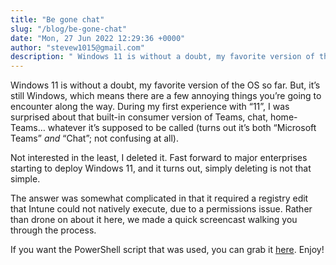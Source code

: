```yaml
---
title: "Be gone chat"
slug: "/blog/be-gone-chat"
date: "Mon, 27 Jun 2022 12:29:36 +0000"
author: "stevew1015@gmail.com"
description: " Windows 11 is without a doubt, my favorite version of the OS so far. But, it’s still Windows, which means there are a few annoying things you’re going to encounter along the way. During my first experience with “11”, I was surprised about that built-in consumer"
---
```


Windows 11 is without a doubt, my favorite version of the OS so far. But, it’s still Windows, which means there are a few annoying things you’re going to encounter along the way. During my first experience with “11”, I was surprised about that built-in consumer version of Teams, chat, home-Teams… whatever it’s supposed to be called (turns out it’s both “Microsoft Teams” _and_ “Chat”; not confusing at all).

Not interested in the least, I deleted it. Fast forward to major enterprises starting to deploy Windows 11, and it turns out, simply deleting is not that simple.

The answer was somewhat complicated in that it required a registry edit that Intune could not natively execute, due to a permissions issue. Rather than drone on about it here, we made a quick screencast walking you through the process.

If you want the PowerShell script that was used, you can grab it [here](https://github.com/groovemaster17/IntunePowershell/blob/main/removeChat.ps1). Enjoy!